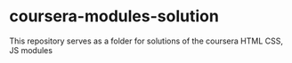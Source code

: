 # coursera-modules-solution
This repository serves as a folder for solutions of the coursera HTML CSS, JS modules
